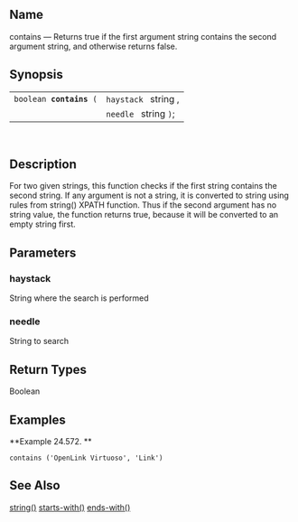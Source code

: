 <div>

<div>

</div>

<div>

## Name

contains — Returns true if the first argument string contains the second
argument string, and otherwise returns false.

</div>

<div>

## Synopsis

<div>

|                              |                       |
|------------------------------|-----------------------|
| `boolean `**`contains`**` (` | `haystack ` string ,  |
|                              | `needle ` string `)`; |

<div>

 

</div>

</div>

</div>

<div>

## Description

For two given strings, this function checks if the first string contains
the second string. If any argument is not a string, it is converted to
string using rules from string() XPATH function. Thus if the second
argument has no string value, the function returns true, because it will
be converted to an empty string first.

</div>

<div>

## Parameters

<div>

### haystack

String where the search is performed

</div>

<div>

### needle

String to search

</div>

</div>

<div>

## Return Types

Boolean

</div>

<div>

## Examples

<div>

**Example 24.572. **

<div>

``` screen
contains ('OpenLink Virtuoso', 'Link')
```

</div>

</div>

  

</div>

<div>

## See Also

<a href="xpf_string.html" class="link" title="string">string()</a>
<a href="xpf_starts_with.html" class="link"
title="starts-with">starts-with()</a>
<a href="xpf_ends_with.html" class="link"
title="ends-with">ends-with()</a>

</div>

</div>

